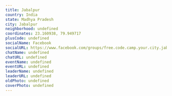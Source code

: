 ```yaml
---
title: Jabalpur
country: India
state: Madhya Pradesh
city: Jabalpur
neighborhood: undefined
coordinates: 23.160938, 79.949717
plusCode: undefined
socialName: Facebook
socialURL: https://www.facebook.com/groups/free.code.camp.your.city.jabalpur
chatName: undefined
chatURL: undefined
eventName: undefined
eventURL: undefined
leaderName: undefined
leaderURL: undefined
oldPhoto: undefined
coverPhoto: undefined
---
```

